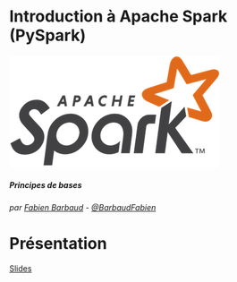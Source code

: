 Introduction à Apache Spark (PySpark)
===

![](images/spark-logo-trademark.png)

##### Principes de bases

###### par [Fabien Barbaud](fabien.barbaud@timeonegroup.com) - [@BarbaudFabien](https://twitter.com/BarbaudFabien)

Présentation
===

[Slides](intro-spark.md)
